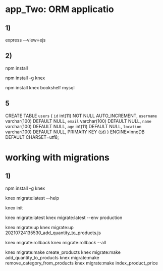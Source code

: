 # app_Two: ORM applicatio 

## 1)
express --view=ejs

## 2) 
npm install


npm install -g knex 


npm install knex bookshelf mysql


## 5

CREATE TABLE `users` (
  `id` int(11) NOT NULL AUTO_INCREMENT,
  `username` varchar(100) DEFAULT NULL,
  `email` varchar(100) DEFAULT NULL,
  `name` varchar(100) DEFAULT NULL,
  `age` int(11) DEFAULT NULL,
  `location` varchar(100) DEFAULT NULL,
  PRIMARY KEY (`id`)
) ENGINE=InnoDB DEFAULT CHARSET=utf8;



# working with migrations

## 1)
npm install -g knex

knex migrate:latest --help

knex init

knex migrate:latest
knex migrate:latest --env production

knex migrate:up
knex migrate:up 20210724135530_add_quantity_to_products.js  

knex migrate:rollback
knex migrate:rollback --all



knex migrate:make create_products
knex migrate:make add_quantity_to_products
knex migrate:make remove_category_from_products
knex migrate:make index_product_price


